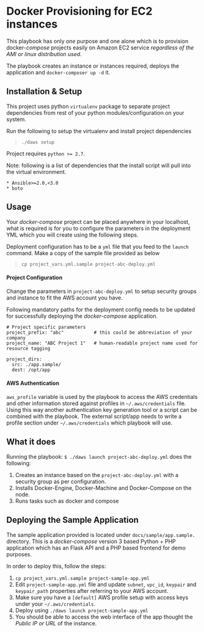 # Docker Provisioning for EC2 instances

This playbook has only *one* purpose and one alone which is to provision 
docker-_compose_ projects easily on Amazon EC2 service _regardless of the AMI or 
linux distribution used_. 

The playbook creates an instance or instances required, deploys the application 
and `docker-composer up -d` it.


## Installation & Setup

This project uses python `virtualenv` package to separate project dependencies
from rest of your python modules/configuration on your system.

Run the following to setup the virtualenv and install project dependencies

> `./daws setup`

Project requires `python >= 2.7`.

Note: following is a list of dependencies that the install script will pull into
the virtual environment.

    * Ansible>=2.0,<3.0
    * boto


## Usage

Your _docker-compose_ project can be placed anywhere in your localhost, what is 
required is for you to configure the parameters in the deployment YML which you 
will create using the following steps.

Deployment configuration has to be a `yml` file that you feed to the `launch` 
command. Make a copy of the sample file provided as below

> `cp project_vars.yml.sample project-abc-deploy.yml`


#### Project Configuration

Change the parameters in `project-abc-deploy.yml` to setup security groups and 
instance to fit the AWS account you have.

Following mandatory paths for the deployment config needs to be updated for 
successfully deploying the  _docker-compose_ application.

```
# Project specific parameters
project_prefix: "abc"           # this could be abbreviation of your company
project_name: "ABC Project 1"   # human-readable project name used for resource tagging

project_dirs: 
  src: ./app.sample/
  dest: /opt/app
```


#### AWS Authentication

`aws_profile` variable is used by the playbook to access the AWS credentials and
other information stored against profiles in `~/.aws/credentials` file. 
Using this way another authentication key generation tool or a script can be 
combined with the playbook. The external script/app needs to write a 
profile section under `~/.aws/credentials` which playbook will use. 


## What it does

Running the playbook: `$ ./daws launch project-abc-deploy.yml` does the following:

1. Creates an instance based on the `project-abc-deploy.yml` with a security 
 group as per configuration.
3. Installs Docker-Engine, Docker-Machine and Docker-Compose on the node.
4. Runs tasks such as docker and compose

## Deploying the Sample Application

The sample application provided is located under `docs/sample/app.sample.` directory.
This is a _docker-compose_ version 3 based Python + PHP application which has an
Flask API and a PHP based frontend for demo purposes.

In order to deploy this, follow the steps:

1. `cp project_vars.yml.sample project-sample-app.yml`
2. Edit `project-sample-app.yml` file and update `subnet`, `vpc_id`, `keypair`
 and `keypair_path` properties after referring to your AWS account.
3. Make sure you have a `[default]` AWS profile setup with access keys under your 
 `~/.aws/credentials`.
4. Deploy using `./daws launch project-sample-app.yml`
5. You should be able to access the web interface of the app thought the 
 _Public IP or URL_ of the instance.
